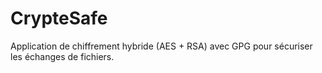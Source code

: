 # CrypteSafe
Application de chiffrement hybride (AES + RSA) avec GPG pour sécuriser les échanges de fichiers.
